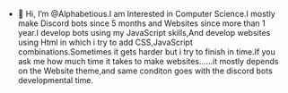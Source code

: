 - 👋 Hi, I’m @Alphabetious.I am Interested in Computer Science.I mostly make Discord bots since 5 months and Websites since more than 1 year.I develop bots using my JavaScript skills,And develop websites using Html in which i try to add CSS,JavaScript combinations.Sometimes it gets harder but i try to finish in time.If you ask me how much time it takes to make websites......it mostly depends on the Website theme,and same conditon goes with the discord bots developmental time.
<!---
Alphabetious/Alphabetious is a ✨ special ✨ repository because its `README.md` (this file) appears on your GitHub profile.
You can click the Preview link to take a look at your changes.
--->
